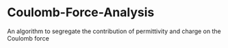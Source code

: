 # Coulomb-Force-Analysis
An algorithm to segregate the contribution of permittivity and charge on the Coulomb force

